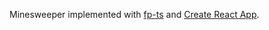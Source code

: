 Minesweeper implemented with [fp-ts](https://gcanti.github.io/fp-ts/) and [Create React App](https://github.com/facebook/create-react-app).
